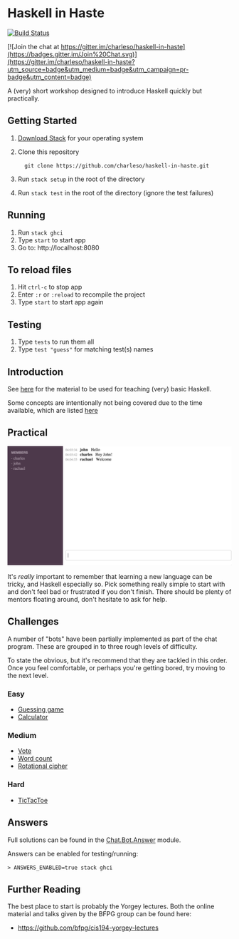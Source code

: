 # Haskell in Haste

[![Build Status](https://travis-ci.org/charleso/haskell-in-haste.svg)](https://travis-ci.org/charleso/haskell-in-haste)

[![Join the chat at https://gitter.im/charleso/haskell-in-haste](https://badges.gitter.im/Join%20Chat.svg)](https://gitter.im/charleso/haskell-in-haste?utm_source=badge&utm_medium=badge&utm_campaign=pr-badge&utm_content=badge)

A (very) short workshop designed to introduce Haskell quickly but practically.

## Getting Started

1. [Download Stack](https://github.com/commercialhaskell/stack/blob/master/doc/install_and_upgrade.md) for your operating system
2. Clone this repository

         git clone https://github.com/charleso/haskell-in-haste.git

3. Run `stack setup` in the root of the directory
4. Run `stack test` in the root of the directory (ignore the test failures)

## Running

1. Run `stack ghci`
2. Type `start` to start app
3. Go to: http://localhost:8080

## To reload files

1. Hit `ctrl-c` to stop app
2. Enter `:r` or `:reload` to recompile the project
3. Type `start` to start app again

## Testing

1. Type `tests` to run them all
2. Type `test "guess"` for matching test(s) names

## Introduction

See [here](doc/README.md) for the material to be used for teaching (very) basic Haskell.

Some concepts are intentionally not being covered due to the time available, which are listed [here](Avoid.md)

## Practical

![screenshot](static/images/screenshot.png)

It's _really_ important to remember that learning a new language can be tricky,
and Haskell especially so. Pick something really simple to start with and
don't feel bad or frustrated if you don't finish.
There should be plenty of mentors floating around, don't hesitate to ask for help.

## Challenges

A number of "bots" have been partially implemented as part of the chat program.
These are grouped in to three rough levels of difficulty.

To state the obvious, but it's recommend that they are tackled in this order.
Once you feel comfortable, or perhaps you're getting bored, try moving to the next level.

### Easy

- [Guessing game](src/Chat/Bot/Guess.hs)
- [Calculator](src/Chat/Bot/Calculator.hs)

### Medium

- [Vote](src/Chat/Bot/Vote.hs)
- [Word count](src/Chat/Bot/WordCount.hs)
- [Rotational cipher](src/Chat/Bot/Cipher.hs)

### Hard

- [TicTacToe](src/Chat/Bot/TicTacToe.hs)

## Answers

Full solutions can be found in the [Chat.Bot.Answer](src/Chat/Bot/Answer/) module.

Answers can be enabled for testing/running:

    > ANSWERS_ENABLED=true stack ghci

## Further Reading

The best place to start is probably the Yorgey lectures.
Both the online material and talks given by the BFPG group
can be found here:

- https://github.com/bfpg/cis194-yorgey-lectures

